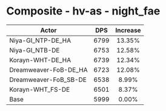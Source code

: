 # Composite - hv-as - night_fae
| Actor | DPS | Increase |
|---|:---:|:---:|
|Niya-GI_NTP-DE_HA|6799|13.35%|
|Niya-GI_NTB-DE|6753|12.58%|
|Korayn-WHT-DE_HA|6739|12.34%|
|Dreamweaver-FoB-DE_HA|6723|12.08%|
|Dreamweaver-FoB_SB-DE|6538|8.99%|
|Korayn-WHT_FS-DE|6501|8.37%|
|Base|5999|0.00%|
